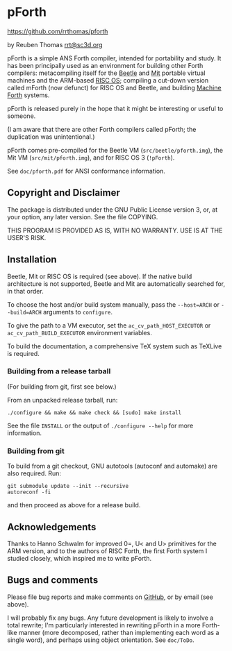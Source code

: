 # pForth

https://github.com/rrthomas/pforth  

by Reuben Thomas <rrt@sc3d.org>  

pForth is a simple ANS Forth compiler, intended for portability and study.
It has been principally used as an environment for building other Forth
compilers: metacompiling itself for the
[Beetle](https://github.com/rrthomas/beetle) and
[Mit](https://github.com/rrthomas/mit) portable virtual machines and
the ARM-based [RISC OS](https://www.riscosopen.org/); compiling a cut-down
version called mForth (now defunct) for RISC OS and Beetle, and building
[Machine Forth](https://rrt.sc3d.org/Software/Forth) systems.

pForth is released purely in the hope that it might be interesting or useful
to someone.

(I am aware that there are other Forth compilers called pForth; the
duplication was unintentional.)

pForth comes pre-compiled for the Beetle VM (`src/beetle/pforth.img`), the
Mit VM (`src/mit/pforth.img`), and for RISC OS 3 (`!pForth`).

See `doc/pforth.pdf` for ANSI conformance information.


## Copyright and Disclaimer

The package is distributed under the GNU Public License version 3, or, at
your option, any later version. See the file COPYING.

THIS PROGRAM IS PROVIDED AS IS, WITH NO WARRANTY. USE IS AT THE USER'S RISK.


## Installation

Beetle, Mit or RISC OS is required (see above). If the native build
architecture is not supported, Beetle and Mit are automatically searched
for, in that order.

To choose the host and/or build system manually, pass the `--host=ARCH` or
`--build=ARCH` arguments to `configure`.

To give the path to a VM executor, set the `ac_cv_path_HOST_EXECUTOR` or
`ac_cv_path_BUILD_EXECUTOR` environment variables.

To build the documentation, a comprehensive TeX system such as TeXLive is
required.

### Building from a release tarball

(For building from git, first see below.)

From an unpacked release tarball, run:

```
./configure && make && make check && [sudo] make install
```

See the file `INSTALL` or the output of `./configure --help` for more
information.

### Building from git

To build from a git checkout, GNU autotools (autoconf and automake) are also
required. Run:

```
git submodule update --init --recursive
autoreconf -fi
```

and then proceed as above for a release build.


## Acknowledgements

Thanks to Hanno Schwalm for improved 0=, U< and U> primitives for the ARM
version, and to the authors of RISC Forth, the first Forth system I studied
closely, which inspired me to write pForth.


## Bugs and comments

Please file bug reports and make comments on
[GitHub](https://github.com/rrthomas/pforth/issues), or by email (see
above).

I will probably fix any bugs. Any future development is likely to involve a
total rewrite; I'm particularly interested in rewriting pForth in a more
Forth-like manner (more decomposed, rather than implementing each word as a
single word), and perhaps using object orientation. See `doc/ToDo`.
